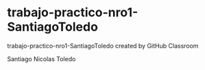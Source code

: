 # trabajo-practico-nro1-SantiagoToledo
trabajo-practico-nro1-SantiagoToledo created by GitHub Classroom

Santiago Nicolas Toledo
